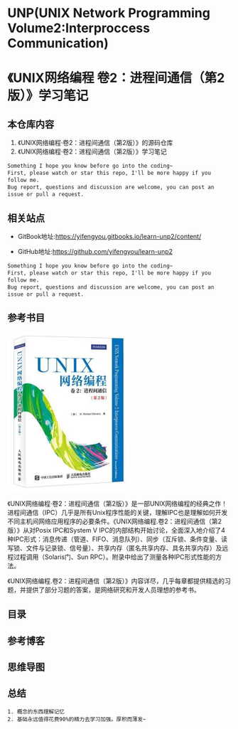 # UNP(UNIX Network Programming Volume2:Interproccess Communication)
# 《UNIX网络编程 卷2：进程间通信（第2版）》学习笔记

## 本仓库内容

1. 《UNIX网络编程·卷2：进程间通信（第2版）》的源码仓库
2. 《UNIX网络编程·卷2：进程间通信（第2版）》学习笔记

```
Something I hope you know before go into the coding~
First, please watch or star this repo, I'll be more happy if you follow me.
Bug report, questions and discussion are welcome, you can post an issue or pull a request.
```

## 相关站点

* GitBook地址:<https://yifengyou.gitbooks.io/learn-unp2/content/>

* GitHub地址:<https://github.com/yifengyou/learn-unp2>

```
Something I hope you know before go into the coding~
First, please watch or star this repo, I'll be more happy if you follow me.
Bug report, questions and discussion are welcome, you can post an issue or pull a request.
```

## 参考书目

![1533732533595.png](image/1533732533595.png)

《UNIX网络编程·卷2：进程间通信（第2版）》是一部UNIX网络编程的经典之作！进程间通信（IPC）几乎是所有Unix程序性能的关键，理解IPC也是理解如何开发不同主机间网络应用程序的必要条件。《UNIX网络编程.卷2：进程间通信（第2版）》从对Posix IPC和System V IPC的内部结构开始讨论，全面深入地介绍了4种IPC形式：消息传递（管道、FIFO、消息队列）、同步（互斥锁、条件变量、读写锁、文件与记录锁、信号量）、共享内存（匿名共享内存、具名共享内存）及远程过程调用（Solaris门、Sun RPC）。附录中给出了测量各种IPC形式性能的方法。

《UNIX网络编程.卷2：进程间通信（第2版）》内容详尽，几乎每章都提供精选的习题，并提供了部分习题的答案，是网络研究和开发人员理想的参考书。

## 目录

## 参考博客

## 思维导图

## 总结

```
1. 概念的东西理解记忆
2. 基础永远值得花费90%的精力去学习加强。厚积而薄发~
```
